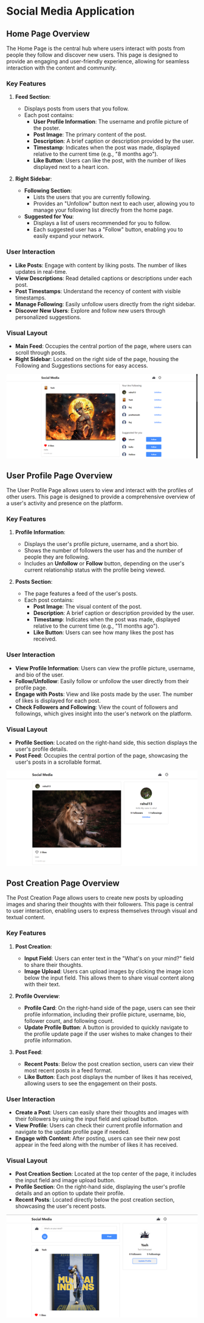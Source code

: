 # Social Media Application

## Home Page Overview

The Home Page is the central hub where users interact with posts from people they follow and discover new users. This page is designed to provide an engaging and user-friendly experience, allowing for seamless interaction with the content and community.

### Key Features

1. **Feed Section**:

   - Displays posts from users that you follow.
   - Each post contains:
     - **User Profile Information**: The username and profile picture of the poster.
     - **Post Image**: The primary content of the post.
     - **Description**: A brief caption or description provided by the user.
     - **Timestamp**: Indicates when the post was made, displayed relative to the current time (e.g., "8 months ago").
     - **Like Button**: Users can like the post, with the number of likes displayed next to a heart icon.

2. **Right Sidebar**:
   - **Following Section**:
     - Lists the users that you are currently following.
     - Provides an "Unfollow" button next to each user, allowing you to manage your following list directly from the home page.
   - **Suggested for You**:
     - Displays a list of users recommended for you to follow.
     - Each suggested user has a "Follow" button, enabling you to easily expand your network.

### User Interaction

- **Like Posts**: Engage with content by liking posts. The number of likes updates in real-time.
- **View Descriptions**: Read detailed captions or descriptions under each post.
- **Post Timestamps**: Understand the recency of content with visible timestamps.
- **Manage Following**: Easily unfollow users directly from the right sidebar.
- **Discover New Users**: Explore and follow new users through personalized suggestions.

### Visual Layout

- **Main Feed**: Occupies the central portion of the page, where users can scroll through posts.
- **Right Sidebar**: Located on the right side of the page, housing the Following and Suggestions sections for easy access.

![Home Page](./Social%20Media/Home1.png)

## User Profile Page Overview

The User Profile Page allows users to view and interact with the profiles of other users. This page is designed to provide a comprehensive overview of a user's activity and presence on the platform.

### Key Features

1. **Profile Information**:

   - Displays the user's profile picture, username, and a short bio.
   - Shows the number of followers the user has and the number of people they are following.
   - Includes an **Unfollow** or **Follow** button, depending on the user's current relationship status with the profile being viewed.

2. **Posts Section**:
   - The page features a feed of the user's posts.
   - Each post contains:
     - **Post Image**: The visual content of the post.
     - **Description**: A brief caption or description provided by the user.
     - **Timestamp**: Indicates when the post was made, displayed relative to the current time (e.g., "11 months ago").
     - **Like Button**: Users can see how many likes the post has received.

### User Interaction

- **View Profile Information**: Users can view the profile picture, username, and bio of the user.
- **Follow/Unfollow**: Easily follow or unfollow the user directly from their profile page.
- **Engage with Posts**: View and like posts made by the user. The number of likes is displayed for each post.
- **Check Followers and Following**: View the count of followers and followings, which gives insight into the user's network on the platform.

### Visual Layout

- **Profile Section**: Located on the right-hand side, this section displays the user's profile details.
- **Post Feed**: Occupies the central portion of the page, showcasing the user's posts in a scrollable format.

![Profile Page](./Social%20Media/Home2.png)

## Post Creation Page Overview

The Post Creation Page allows users to create new posts by uploading images and sharing their thoughts with their followers. This page is central to user interaction, enabling users to express themselves through visual and textual content.

### Key Features

1. **Post Creation**:

   - **Input Field**: Users can enter text in the "What's on your mind?" field to share their thoughts.
   - **Image Upload**: Users can upload images by clicking the image icon below the input field. This allows them to share visual content along with their text.

2. **Profile Overview**:

   - **Profile Card**: On the right-hand side of the page, users can see their profile information, including their profile picture, username, bio, follower count, and following count.
   - **Update Profile Button**: A button is provided to quickly navigate to the profile update page if the user wishes to make changes to their profile information.

3. **Post Feed**:
   - **Recent Posts**: Below the post creation section, users can view their most recent posts in a feed format.
   - **Like Button**: Each post displays the number of likes it has received, allowing users to see the engagement on their posts.

### User Interaction

- **Create a Post**: Users can easily share their thoughts and images with their followers by using the input field and upload button.
- **View Profile**: Users can check their current profile information and navigate to the update profile page if needed.
- **Engage with Content**: After posting, users can see their new post appear in the feed along with the number of likes it has received.

### Visual Layout

- **Post Creation Section**: Located at the top center of the page, it includes the input field and image upload button.
- **Profile Section**: On the right-hand side, displaying the user's profile details and an option to update their profile.
- **Recent Posts**: Located directly below the post creation section, showcasing the user's recent posts.

![Post Page](./Social%20Media/Post.png)
